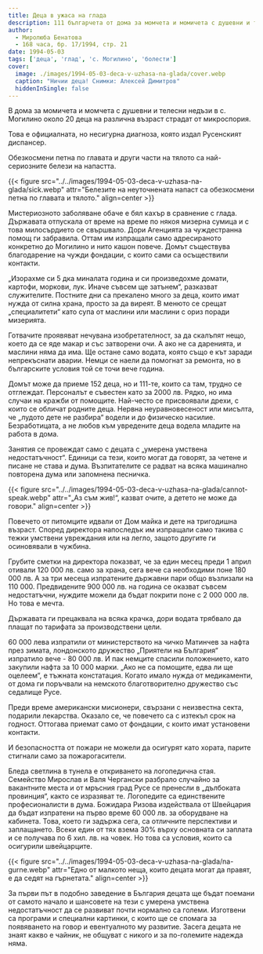 ```yaml
---
title: Деца в ужаса на глада
description: 111 българчета от дома за момчета и момичета с душевни и телени недъзи в село Могилино мъждукат живи-умрели без храна, дрехи и топлина
author: 
  - Миролюба Бенатова
  - 168 часа, бр. 17/1994, стр. 21
date: 1994-05-03
tags: ['деца', 'глад', 'с. Могилино', 'болести']
cover:
  image: ./images/1994-05-03-deca-v-uzhasa-na-glada/cover.webp
  caption: "Ничии деца! Снимки: Алексей Димитров"
  hiddenInSingle: false
---
```


В дома за момичета и момчета с душевни и телесни недъзи в с. Могилино около 20 деца на различна възраст страдат от микроспория.

Това е официалната, но несигурна диагноза, която издал Русенският диспансер.

Обезкосмени петна по главата и други части на тялото са най-сериозните белези на напастта.

{{< figure src="../../images/1994-05-03-deca-v-uzhasa-na-glada/sick.webp" attr="Белезите на неуточнената напаст са обезкосмени петна по главата и тялото." align=center >}}

Мистериозното заболяване обаче е бял кахър в сравнение с глада. Държавата отпускала от време на време по някоя мизерна сумица и с това милосърдието се свършвало. Дори Агенцията за чуждестранна помощ ги забравила. Оттам им изпращали само адресираното конкретно до Могилино и нито кашон повече. Домът съществува благодарение на чужди фондации, с които сами са осъществили контакти.

„Изорахме си 5 дка миналата година и си произведохме домати, картофи, моркови, лук. Иначе съвсем ще затънем“, разказват служителите. Постните дни са прекалено много за деца, които имат нужда от силна храна, просто за да виреят. В менюто се срещат „специалитети“ като супа от маслини или маслини с ориз поради мизерията.

Готвачите проявяват нечувана изобретателност, за да скалъпят нещо, което да се яде макар и със затворени очи. А ако не са даренията, и маслини няма да има. Ще остане само водата, която също е кът заради непрекъснати аварии. Немци се наели да помогнат за ремонта, но в българските условия той се точи вече година.

Домът може да приеме 152 деца, но и 111-те, които са там, трудно се отглеждат. Персоналът е съвестен като за 2000 лв. Рядко, но има случаи на кражби от помощите. Най-често се присвоявали дрехи, с които се обличат родните деца. Нервна неуравновесеност или мисълта, че „лудото дете не разбира“ водели и до физическо насилие. Безработицата, а не любов към увредените деца водела младите на работа в дома.

Занятия се провеждат само с децата с „умерена умствена недостатъчност“. Единици са тези, които могат да говорят, за четене и писане не става и дума. Възпитателите се радват на всяка машинално повторена дума или запомнена песничка.

{{< figure src="../../images/1994-05-03-deca-v-uzhasa-na-glada/cannot-speak.webp" attr="„Аз съм жив!“, казват очите, а детето не може да говори." align=center >}}

Повечето от питомците идвали от Дом майка и дете на тригодишна възраст. Според директора напоследък им изпращали само такива с тежки умствени увреждания или на легло, защото другите ги осиновявали в чужбина.

Грубите сметки на директора показват, че за един месец преди 1 април отивали 120 000 лв. само за храна, сега вече са необходими поне 180 000 лв. А за три месеца изпратените държавни пари общо възлизали на 110 000. Предвидените 900 000 лв. на година се оказват съвсем недостатъчни, нуждите можели да бъдат покрити поне с 2 000 000 лв. Но това е мечта.

Държавата ги прецаквала на всяка крачка, дори водата трябвало да плащат по тарифата за производствени цели.

60 000 лева изпратили от министерството на чичко Матинчев за нафта през зимата, лондонското дружество „Приятели на България“ изпратило вече - 80 000 лв. И пак немците спасили положението, като закупили нафта за 10 000 марки. „Ако не са помощите, едва ли ще оцелеем“, е тъжната констатация. Когато имало нужда от медикаменти, от дома ги поръчвали на немското благотворително дружество със седалище Русе.

Преди време американски мисионери, свързани с неизвестна секта, подарили лекарства. Оказало се, че повечето са с изтекъл срок на годност. Оттогава приемат само от фондации, с които имат установени контакти.

И безопасността от пожари не можели да осигурят като хората, парите стигнали само за пожарогасители.

Бледа светлина в тунела е откриването на логопедична стая. Семейство Мирослав и Валя Чергански разбрало случайно за вакантните места и от мръсния град Русе се пренесли в „дълбоката провинция“, както се изразяват те. Логопедите са единствените професионалисти в дума. Божидара Ризова издействала от Швейцария да бъдат изпратени на първо време 60 000 лв. за оборудване на кабинета. Това, което ги задържа сега, са отличните перспективи и заплащането. Всеки един от тях взема 30% върху основната си заплата и се получава по 6 хил. лв. на човек. Но това са условия, които са осигурили швейцарците. 

{{< figure src="../../images/1994-05-03-deca-v-uzhasa-na-glada/na-gurne.webp" attr="Едно от малкото неща, които децата могат да правят, е да седят на гърнетата." align=center >}}

За първи път в подобно заведение в България децата ще бъдат поемани от самото начало и шансовете на тези с умерена умствена недостатъчност да се развиват почти нормално са големи. Изготвени са програми и специални картинки, с които ще се спомага за появяването на говор и евентуалното му развитие. Засега децата не знаят какво е чайник, не общуват с никого и за по-големите надежда няма.

